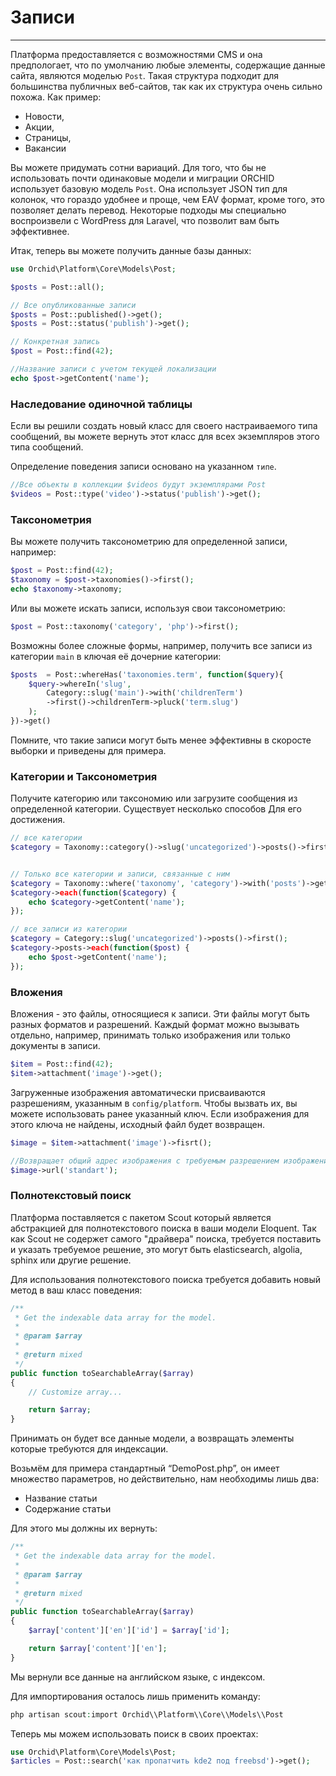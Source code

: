 # Записи
----------
Платформа предоставляется с возможностями CMS и она предпологает, что по умолчанию любые элементы, содержащие данные сайта, являются моделью `Post`.
Такая структура подходит для большинства публичных веб-сайтов, так как их структура очень сильно похожа.
Как пример:
- Новости,
- Акции,
- Страницы,
- Вакансии

Вы можете придумать сотни вариаций. Для того, что бы не использовать почти одинаковые модели
и миграции ORCHID использует базовую модель `Post`. Она использует JSON тип для колонок, что 
гораздо удобнее и проще, чем EAV формат, кроме того, это позволяет делать перевод. 
Некоторые подходы мы специально воспроизвели с WordPress для Laravel, что позволит вам быть эффективнее.


Итак, теперь вы можете получить данные базы данных:

```php
use Orchid\Platform\Core\Models\Post;

$posts = Post::all();
```

```php
// Все опубликованные записи
$posts = Post::published()->get();
$posts = Post::status('publish')->get();

// Конкретная запись
$post = Post::find(42);

//Название записи с учетом текущей локализации
echo $post->getContent('name');

```


### Наследование одиночной таблицы

Если вы решили создать новый класс для своего настраиваемого типа сообщений, вы можете вернуть этот класс для всех экземпляров этого типа сообщений.

Определение поведения записи основано на указанном `типе`.
```php
//Все объекты в коллекции $videos будут экземплярами Post
$videos = Post::type('video')->status('publish')->get();
```


### Таксонометрия

Вы можете получить таксонометрию для определенной записи, например:

```php
$post = Post::find(42);
$taxonomy = $post->taxonomies()->first();
echo $taxonomy->taxonomy;
```

Или вы можете искать записи, используя свои таксонометрию:

```php
$post = Post::taxonomy('category', 'php')->first();
```


Возможны более сложные формы, например, получить все записи из категории `main` в ключая её дочерние категории:

```php
$posts  = Post::whereHas('taxonomies.term', function($query){
	$query->whereIn('slug',
	    Category::slug('main')->with('childrenTerm')
	    ->first()->childrenTerm->pluck('term.slug')
	);
})->get()
```

Помните, что такие записи могут быть менее эффективны в скоросте выборки и приведены для примера.

### Категории и Таксонометрия

Получите категорию или таксономию или загрузите сообщения из определенной категории. Существует несколько способов
Для его достижения.


```php
// все категории
$category = Taxonomy::category()->slug('uncategorized')->posts()->first();


// Только все категории и записи, связанные с ним
$category = Taxonomy::where('taxonomy', 'category')->with('posts')->get();
$category->each(function($category) {
    echo $category->getContent('name');
});

// все записи из категории
$category = Category::slug('uncategorized')->posts()->first();
$category->posts->each(function($post) {
    echo $post->getContent('name');
});
```


### Вложения

Вложения - это файлы, относящиеся к записи.
Эти файлы могут быть разных форматов и разрешений.
Каждый формат можно вызывать отдельно, например, принимать только изображения или только документы в записи.

```php
$item = Post::find(42);
$item->attachment('image')->get();
```

Загруженные изображения автоматически присваиваются разрешениям, указанным в `config/platform`.
Чтобы вызвать их, вы можете использовать ранее указанный ключ.
Если изображения для этого ключа не найдены, исходный файл будет возвращен.

```php
$image = $item->attachment('image')->fisrt();

//Возвращает общий адрес изображения с требуемым разрешением изображения
$image->url('standart');
```


### Полнотекстовый поиск

Платформа поставляется с пакетом Scout который является абстракцией для полнотекстового поиска в ваши модели Eloquent. 
Так как Scout не содержет самого "драйвера" поиска, требуется поставить и указать требуемое решение, это могут быть 
elasticsearch, algolia, sphinx или другие решение.


Для использования полнотекстового поиска требуется добавить новый метод в ваш класс поведения:

```php
/**
 * Get the indexable data array for the model.
 *
 * @param $array
 *
 * @return mixed
 */
public function toSearchableArray($array)
{
    // Customize array...

    return $array;
}
```


Принимать он будет все данные модели, а возвращать элементы которые требуются для индексации.

Возьмём для примера стандартный “DemoPost.php”, он имеет множество параметров, но действительно, нам необходимы лишь два:

- Название статьи
- Содержание статьи

Для этого мы должны их вернуть:

```php
/**
 * Get the indexable data array for the model.
 *
 * @param $array
 *
 * @return mixed
 */
public function toSearchableArray($array)
{
    $array['content']['en']['id'] = $array['id'];

    return $array['content']['en'];
}
```

Мы вернули все данные на английском языке, с индексом.

Для импортирования осталось лишь применить команду:

```php
php artisan scout:import Orchid\\Platform\\Core\\Models\\Post
```

Теперь мы можем использовать поиск в своих проектах:

```php
use Orchid\Platform\Core\Models\Post;
$articles = Post::search('как пропатчить kde2 под freebsd')->get();
```
